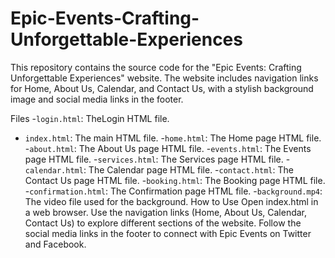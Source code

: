 # Epic-Events-Crafting-Unforgettable-Experiences
This repository contains the source code for the "Epic Events: Crafting Unforgettable Experiences" website. The website includes navigation links for Home, About Us, Calendar, and Contact Us, with a stylish background image and social media links in the footer.

Files
-`login.html`: TheLogin HTML file.
- `index.html`: The main HTML file.
-`home.html`: The Home page HTML file.
-`about.html`: The About Us page HTML file.
-`events.html`: The Events page HTML file.
-`services.html`: The Services page HTML file.
-`calendar.html`: The Calendar page HTML file.
-`contact.html`: The Contact Us page HTML file.
-`booking.html`: The Booking page HTML file.
-`confirmation.html`: The Confirmation page HTML file.
-`background.mp4`: The video file used for the background.
How to Use
Open index.html in a web browser.
Use the navigation links (Home, About Us, Calendar, Contact Us) to explore different sections of the website.
Follow the social media links in the footer to connect with Epic Events on Twitter and Facebook.
